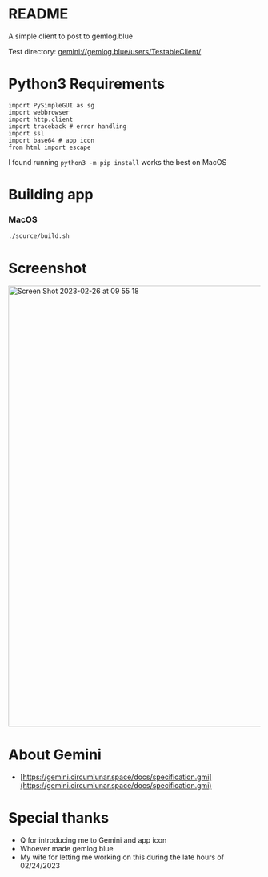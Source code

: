 # README

A simple client to post to gemlog.blue

Test directory: [gemini://gemlog.blue/users/TestableClient/](gemini://gemlog.blue/users/TestableClient/)

# Python3 Requirements

```
import PySimpleGUI as sg
import webbrowser
import http.client
import traceback # error handling
import ssl
import base64 # app icon
from html import escape
```

I found running `python3 -m pip install` works the best on MacOS


# Building app

### MacOS

`./source/build.sh`

# Screenshot

<img width="881" alt="Screen Shot 2023-02-26 at 09 55 18" src="https://user-images.githubusercontent.com/950825/221418162-6cfbc8a7-1d6b-455e-8217-2a3dd72035b8.png">

# About Gemini

- [https://gemini.circumlunar.space/docs/specification.gmi](https://gemini.circumlunar.space/docs/specification.gmi)

# Special thanks

- Q for introducing me to Gemini and app icon
- Whoever made gemlog.blue
- My wife for letting me working on this during the late hours of 02/24/2023